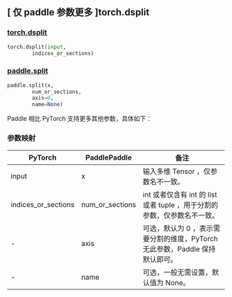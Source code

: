 ## [ 仅 paddle 参数更多 ]torch.dsplit
### [torch.dsplit](https://pytorch.org/docs/1.13/generated/torch.dsplit.html#torch.dsplit)

```python
torch.dsplit(input,
        indices_or_sections)
```

### [paddle.split](https://www.paddlepaddle.org.cn/documentation/docs/zh/api/paddle/split_cn.html)

```python
paddle.split(x,
        num_or_sections,
        axis=0,
        name=None)
```

Paddle 相比 PyTorch 支持更多其他参数，具体如下：
### 参数映射
| PyTorch       | PaddlePaddle | 备注                                                   |
| ------------- | ------------ | ------------------------------------------------------ |
| input          |  x           | 输入多维 Tensor ，仅参数名不一致。  |
| indices_or_sections         | num_or_sections         | int 或者仅含有 int 的 list 或者 tuple ，用于分割的参数，仅参数名不一致。 |
| -         | axis         |     可选，默认为 0 ，表示需要分割的维度，PyTorch 无此参数，Paddle 保持默认即可。 |
| -   |   name  |        可选，一般无需设置，默认值为 None。                                |
